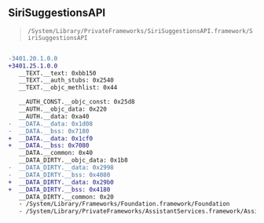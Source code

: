 ## SiriSuggestionsAPI

> `/System/Library/PrivateFrameworks/SiriSuggestionsAPI.framework/SiriSuggestionsAPI`

```diff

-3401.20.1.0.0
+3401.25.1.0.0
   __TEXT.__text: 0xbb150
   __TEXT.__auth_stubs: 0x2540
   __TEXT.__objc_methlist: 0x44

   __AUTH_CONST.__objc_const: 0x25d8
   __AUTH.__objc_data: 0x220
   __AUTH.__data: 0xa40
-  __DATA.__data: 0x1d08
-  __DATA.__bss: 0x7180
+  __DATA.__data: 0x1cf0
+  __DATA.__bss: 0x7080
   __DATA.__common: 0x40
   __DATA_DIRTY.__objc_data: 0x1b8
-  __DATA_DIRTY.__data: 0x2998
-  __DATA_DIRTY.__bss: 0x4080
+  __DATA_DIRTY.__data: 0x29b0
+  __DATA_DIRTY.__bss: 0x4180
   __DATA_DIRTY.__common: 0x20
   - /System/Library/Frameworks/Foundation.framework/Foundation
   - /System/Library/PrivateFrameworks/AssistantServices.framework/AssistantServices

```
